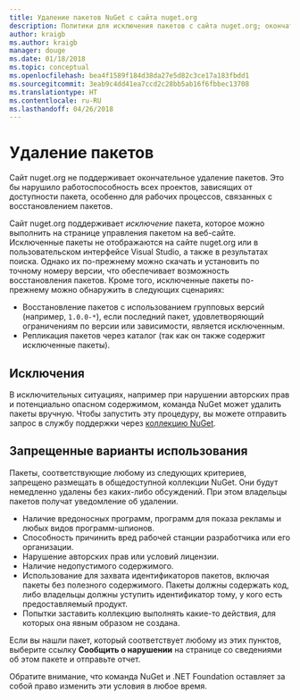 ```yaml
---
title: Удаление пакетов NuGet с сайта nuget.org
description: Политики для исключения пакетов с сайта nuget.org; окончательное удаление не поддерживается, если только пакеты не нарушают другие политики.
author: kraigb
ms.author: kraigb
manager: douge
ms.date: 01/18/2018
ms.topic: conceptual
ms.openlocfilehash: bea4f1589f184d38da27e5d82c3ce17a183fbdd1
ms.sourcegitcommit: 3eab9c4dd41ea7ccd2c28bb5ab16f6fbbec13708
ms.translationtype: HT
ms.contentlocale: ru-RU
ms.lasthandoff: 04/26/2018
---
```

# <a name="deleting-packages"></a>Удаление пакетов

Сайт nuget.org не поддерживает окончательное удаление пакетов. Это бы нарушило работоспособность всех проектов, зависящих от доступности пакета, особенно для рабочих процессов, связанных с восстановлением пакетов.

Сайт nuget.org поддерживает *исключение* пакета, которое можно выполнить на странице управления пакетом на веб-сайте. Исключенные пакеты не отображаются на сайте nuget.org или в пользовательском интерфейсе Visual Studio, а также в результатах поиска. Однако их по-прежнему можно скачать и установить по точному номеру версии, что обеспечивает возможность восстановления пакетов. Кроме того, исключенные пакеты по-прежнему можно обнаружить в следующих сценариях:

- Восстановление пакетов с использованием групповых версий (например, `1.0.0-*`), если последний пакет, удовлетворяющий ограничениям по версии или зависимости, является исключенным.
- Репликация пакетов через каталог (так как он также содержит исключенные пакеты).

## <a name="exceptions"></a>Исключения

В исключительных ситуациях, например при нарушении авторских прав и потенциально опасном содержимом, команда NuGet может удалить пакеты вручную. Чтобы запустить эту процедуру, вы можете отправить запрос в службу поддержки через [коллекцию NuGet](http://www.nuget.org).

## <a name="prohibited-use"></a>Запрещенные варианты использования

Пакеты, соответствующие любому из следующих критериев, запрещено размещать в общедоступной коллекции NuGet. Они будут немедленно удалены без каких-либо обсуждений. При этом владельцы пакетов получат уведомление об удалении.

- Наличие вредоносных программ, программ для показа рекламы и любых видов программ-шпионов.
- Способность причинить вред рабочей станции разработчика или его организации.
- Нарушение авторских прав или условий лицензии.
- Наличие недопустимого содержимого.
- Использование для захвата идентификаторов пакетов, включая пакеты без полезного содержимого. Пакеты должны содержать код, либо владельцы должны уступить идентификатор тому, у кого есть предоставляемый продукт.
- Попытки заставить коллекцию выполнять какие-то действия, для которых она явным образом не создана.

Если вы нашли пакет, который соответствует любому из этих пунктов, выберите ссылку **Сообщить о нарушении** на странице со сведениями об этом пакете и отправьте отчет.

Обратите внимание, что команда NuGet и .NET Foundation оставляет за собой право изменить эти условия в любое время.
